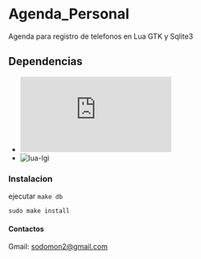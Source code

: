 # Agenda_Personal

Agenda para registro de telefonos en Lua GTK y Sqlite3

## Dependencias

- ![sqlite3](https://www.sqlite.org/download.html)
- ![lua-lgi](https://github.com/pavouk/lgi/)

### Instalacion
ejecutar `make db`

`sudo make install`

#### Contactos

Gmail: sodomon2@gmail.com

